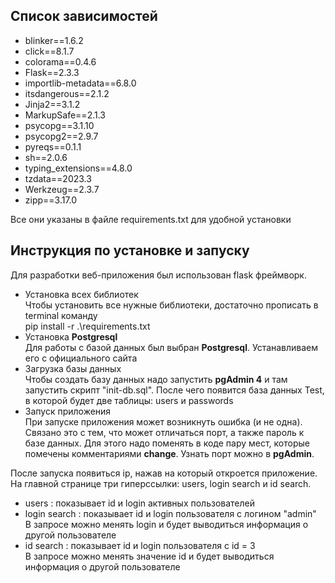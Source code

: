## Список зависимостей
* blinker==1.6.2
* click==8.1.7 
* colorama==0.4.6
* Flask==2.3.3
* importlib-metadata==6.8.0
* itsdangerous==2.1.2
* Jinja2==3.1.2
* MarkupSafe==2.1.3
* psycopg==3.1.10
* psycopg2==2.9.7
* pyreqs==0.1.1
* sh==2.0.6
* typing_extensions==4.8.0
* tzdata==2023.3
* Werkzeug==2.3.7
* zipp==3.17.0

Все они указаны в файле requirements.txt для удобной установки
## Инструкция по установке и запуску
Для разработки веб-приложения был использован
flask фреймворк.

* Установка всех библиотек<br>
Чтобы установить все нужные библиотеки, достаточно прописать в terminal команду<br>
pip install -r .\requirements.txt
* Установка **Postgresql**<br>
 Для работы с базой данных был выбран **Postgresql**. Устанавливаем его с официального сайта
* Загрузка базы данных<br>
 Чтобы создать базу данных надо запустить **pgAdmin 4** и там запустить скрипт "init-db.sql". После чего
появится база данных Test, в которой будет две таблицы: users и passwords
* Запуск приложения<br>
При запуске приложения может возникнуть ошибка (и не одна). Связано это с тем, что может
отличаться порт, а также пароль к базе данных. Для этого надо поменять в коде пару мест,
которые помечены комментариями **change**. Узнать порт можно в **pgAdmin**.

После запуска появиться ip, нажав на который откроется приложение.
На главной странице три гиперссылки: users, login search и id search.
* users : показывает id и login активных пользователей<br>
* login search : показывает id и login пользователя с логином "admin"<br>
 В запросе можно менять login и будет выводиться информация о другой пользователе
* id search : показывает id и login пользователя с id = 3<br>
 В запросе можно менять значение id и будет выводиться информация о другой пользователе
